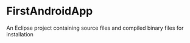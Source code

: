 FirstAndroidApp
===============
An Eclipse project containing source files and compiled binary files for installation
